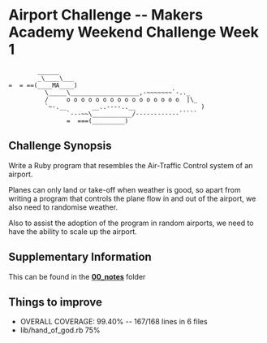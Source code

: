 # Airport Challenge -- Makers Academy Weekend Challenge Week 1

```
        ______
        _\____\___
=  = ==(____MA____)
          \_____\___________________,-~~~~~~~`-.._
          /     o o o o o o o o o o o o o o o o  |\_
          `~-.__       __..----..__                  )
                `---~~\___________/------------`````
                =  ===(_________)

```

## Challenge Synopsis
Write a Ruby program that resembles the Air-Traffic Control system of an airport.

Planes can only land or take-off when weather is good, so apart from writing a program that controls the plane flow in and out of the airport, we also need to randomise weather.

Also to assist the adoption of the program in random airports, we need to have the ability to scale up the airport.


## Supplementary Information
  This can be found in the **[00_notes](https://github.com/lunaticnick/airport_challenge/tree/master/00_notes)** folder

## Things to improve

* OVERALL COVERAGE:  99.40% -- 167/168 lines in 6 files
* lib/hand_of_god.rb 75%
